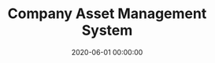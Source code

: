 ---
layout: inner
position: right
title: 'Company Asset Management System'
lead_text: 'A system to manage company assets and record monitoring reports from mobile app. I provided design solution, developed the web CMS and API Service.'
tags: ['MySQL', 'PHP, Yii 2', 'HTML, CSS', 'JS, jQuery']
featured_image: ['/img/posts/pjb-aset-min.png']
date: 2020-06-01 00:00:00
categories: ['Solution', 'Web', 'API Service']
project_link: ''
button_icon: ''
button_text: ''
order: 25
visible: 1
company: 'Freelance'
---